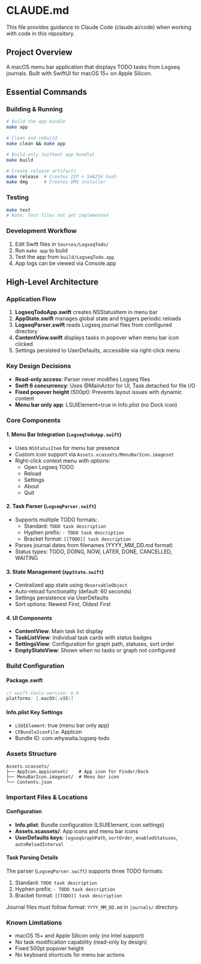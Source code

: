 # CLAUDE.md

This file provides guidance to Claude Code (claude.ai/code) when working with code in this repository.

## Project Overview
A macOS menu bar application that displays TODO tasks from Logseq journals. Built with SwiftUI for macOS 15+ on Apple Silicon.

## Essential Commands

### Building & Running
```bash
# Build the app bundle
make app

# Clean and rebuild
make clean && make app

# Build only (without app bundle)
make build

# Create release artifacts
make release  # Creates ZIP + SHA256 hash
make dmg      # Creates DMG installer
```

### Testing
```bash
make test
# Note: Test files not yet implemented
```

### Development Workflow
1. Edit Swift files in `Sources/LogseqTodo/`
2. Run `make app` to build
3. Test the app from `build/LogseqTodo.app`
4. App logs can be viewed via Console.app

## High-Level Architecture

### Application Flow
1. **LogseqTodoApp.swift** creates NSStatusItem in menu bar
2. **AppState.swift** manages global state and triggers periodic reloads
3. **LogseqParser.swift** reads Logseq journal files from configured directory
4. **ContentView.swift** displays tasks in popover when menu bar icon clicked
5. Settings persisted to UserDefaults, accessible via right-click menu

### Key Design Decisions
- **Read-only access**: Parser never modifies Logseq files
- **Swift 6 concurrency**: Uses @MainActor for UI, Task.detached for file I/O
- **Fixed popover height** (500pt): Prevents layout issues with dynamic content
- **Menu bar only app**: LSUIElement=true in Info.plist (no Dock icon)

### Core Components

#### 1. Menu Bar Integration (`LogseqTodoApp.swift`)
- Uses `NSStatusItem` for menu bar presence
- Custom icon support via `Assets.xcassets/MenuBarIcon.imageset`
- Right-click context menu with options:
  - Open Logseq TODO
  - Reload
  - Settings
  - About
  - Quit

#### 2. Task Parser (`LogseqParser.swift`)
- Supports multiple TODO formats:
  - Standard: `TODO task description`
  - Hyphen prefix: `- TODO task description`
  - Bracket format: `[[TODO]] task description`
- Parses journal dates from filenames (YYYY_MM_DD.md format)
- Status types: TODO, DOING, NOW, LATER, DONE, CANCELLED, WAITING

#### 3. State Management (`AppState.swift`)
- Centralized app state using `ObservableObject`
- Auto-reload functionality (default: 60 seconds)
- Settings persistence via UserDefaults
- Sort options: Newest First, Oldest First

#### 4. UI Components
- **ContentView**: Main task list display
- **TaskListView**: Individual task cards with status badges
- **SettingsView**: Configuration for graph path, statuses, sort order
- **EmptyStateView**: Shown when no tasks or graph not configured

### Build Configuration

#### Package.swift
```swift
// swift-tools-version: 6.0
platforms: [.macOS(.v15)]
```

#### Info.plist Key Settings
- `LSUIElement`: true (menu bar only app)
- `CFBundleIconFile`: AppIcon
- Bundle ID: com.whywaita.logseq-todo

### Assets Structure
```
Assets.xcassets/
├── AppIcon.appiconset/    # App icon for Finder/Dock
├── MenuBarIcon.imageset/  # Menu bar icon
└── Contents.json
```

### Important Files & Locations

#### Configuration
- **Info.plist**: Bundle configuration (LSUIElement, icon settings)
- **Assets.xcassets/**: App icons and menu bar icons
- **UserDefaults keys**: `logseqGraphPath`, `sortOrder`, `enabledStatuses`, `autoReloadInterval`

#### Task Parsing Details
The parser (`LogseqParser.swift`) supports three TODO formats:
1. Standard: `TODO task description`
2. Hyphen prefix: `- TODO task description`  
3. Bracket format: `[[TODO]] task description`

Journal files must follow format: `YYYY_MM_DD.md` in `journals/` directory.

### Known Limitations
- macOS 15+ and Apple Silicon only (no Intel support)
- No task modification capability (read-only by design)
- Fixed 500pt popover height
- No keyboard shortcuts for menu bar actions